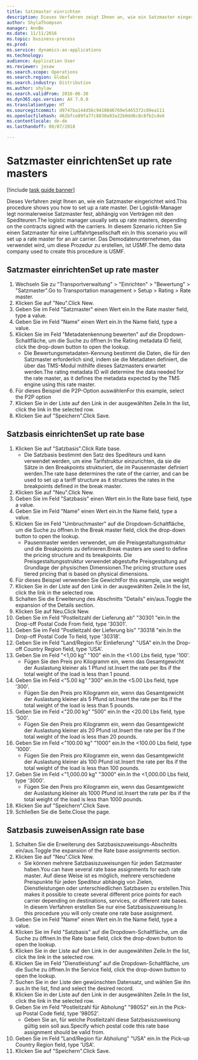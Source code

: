 ```yaml
--- 
title: Satzmaster einrichten
description: Dieses Verfahren zeigt Ihnen an, wie ein Satzmaster eingerichtet wird.
author: ShylaThompson
manager: AnnBe
ms.date: 11/11/2016
ms.topic: business-process
ms.prod: 
ms.service: dynamics-ax-applications
ms.technology: 
audience: Application User
ms.reviewer: josaw
ms.search.scope: Operations
ms.search.region: Global
ms.search.industry: Distribution
ms.author: shylaw
ms.search.validFrom: 2016-06-30
ms.dyn365.ops.version: AX 7.0.0
ms.translationtype: HT
ms.sourcegitcommit: d9747ba144d56c9410846769e5465372c89ea111
ms.openlocfilehash: 462bfce89fa77c8830a93a22b0dd6c8c8fb2cde6
ms.contentlocale: de-de
ms.lasthandoff: 08/07/2018

---
```

# <a name="set-up-rate-masters"></a><span data-ttu-id="af9e9-103">Satzmaster einrichten</span><span class="sxs-lookup"><span data-stu-id="af9e9-103">Set up rate masters</span></span>

[!include [task guide banner](../../includes/task-guide-banner.md)]

<span data-ttu-id="af9e9-104">Dieses Verfahren zeigt Ihnen an, wie ein Satzmaster eingerichtet wird.</span><span class="sxs-lookup"><span data-stu-id="af9e9-104">This procedure shows you how to set up a rate master.</span></span> <span data-ttu-id="af9e9-105">Der Logistik-Manager legt normalerweise Satzmaster fest, abhängig von Verträgen mit den Spediteuren.</span><span class="sxs-lookup"><span data-stu-id="af9e9-105">The logistic manager usually sets up rate masters, depending on the contracts signed with the carriers.</span></span> <span data-ttu-id="af9e9-106">In diesem Szenario richten Sie einen Satzmaster für eine Luftfahrtgesellschaft ein.</span><span class="sxs-lookup"><span data-stu-id="af9e9-106">In this scenario you will set up a rate master for an air carrier.</span></span> <span data-ttu-id="af9e9-107">Das Demodatenunternehmen, das verwendet wird, um diese Prozedur zu erstellen, ist USMF.</span><span class="sxs-lookup"><span data-stu-id="af9e9-107">The demo data company used to create this procedure is USMF.</span></span>


## <a name="set-up-rate-master"></a><span data-ttu-id="af9e9-108">Satzmaster einrichten</span><span class="sxs-lookup"><span data-stu-id="af9e9-108">Set up rate master</span></span>
1. <span data-ttu-id="af9e9-109">Wechseln Sie zu "Transportverwaltung" > "Einrichten" > "Bewertung" > "Satzmaster".</span><span class="sxs-lookup"><span data-stu-id="af9e9-109">Go to Transportation management > Setup > Rating > Rate master.</span></span>
2. <span data-ttu-id="af9e9-110">Klicken Sie auf "Neu".</span><span class="sxs-lookup"><span data-stu-id="af9e9-110">Click New.</span></span>
3. <span data-ttu-id="af9e9-111">Geben Sie im Feld "Satzmaster" einen Wert ein.</span><span class="sxs-lookup"><span data-stu-id="af9e9-111">In the Rate master field, type a value.</span></span>
4. <span data-ttu-id="af9e9-112">Geben Sie im Feld "Name" einen Wert ein.</span><span class="sxs-lookup"><span data-stu-id="af9e9-112">In the Name field, type a value.</span></span>
5. <span data-ttu-id="af9e9-113">Klicken Sie im Feld "Metadatenkennung bewerten" auf die Dropdown-Schaltfläche, um die Suche zu öffnen.</span><span class="sxs-lookup"><span data-stu-id="af9e9-113">In the Rating metadata ID field, click the drop-down button to open the lookup.</span></span>
    * <span data-ttu-id="af9e9-114">Die Bewertungsmetadaten-Kennung bestimmt die Daten, die für den Satzmaster erforderlich sind, indem sie die Metadaten definiert, die über das TMS-Modul mithilfe dieses Satzmasters erwartet werden.</span><span class="sxs-lookup"><span data-stu-id="af9e9-114">The rating metadata ID will determine the data needed for the rate master, as it defines the metadata expected by the TMS engine using this rate master.</span></span>  
6. <span data-ttu-id="af9e9-115">Für dieses Beispiel die P2P-Option auswählen</span><span class="sxs-lookup"><span data-stu-id="af9e9-115">For this example, select the P2P option</span></span>
7. <span data-ttu-id="af9e9-116">Klicken Sie in der Liste auf den Link in der ausgewählten Zeile.</span><span class="sxs-lookup"><span data-stu-id="af9e9-116">In the list, click the link in the selected row.</span></span>
8. <span data-ttu-id="af9e9-117">Klicken Sie auf "Speichern".</span><span class="sxs-lookup"><span data-stu-id="af9e9-117">Click Save.</span></span>

## <a name="set-up-rate-base"></a><span data-ttu-id="af9e9-118">Satzbasis einrichten</span><span class="sxs-lookup"><span data-stu-id="af9e9-118">Set up rate base</span></span>
1. <span data-ttu-id="af9e9-119">Klicken Sie auf "Satzbasis".</span><span class="sxs-lookup"><span data-stu-id="af9e9-119">Click Rate base.</span></span>
    * <span data-ttu-id="af9e9-120">Die Satzbasis bestimmt den Satz des Spediteurs und kann verwendet werden, um eine Tarifstruktur einzurichten, da sie die Sätze in den Breakpoints strukturiert, die im Pausenmaster definiert werden.</span><span class="sxs-lookup"><span data-stu-id="af9e9-120">The rate base determines the rate of the carrier, and can be used to set up a tariff structure as it structures the rates in the breakpoints defined in the break master.</span></span>  
2. <span data-ttu-id="af9e9-121">Klicken Sie auf "Neu".</span><span class="sxs-lookup"><span data-stu-id="af9e9-121">Click New.</span></span>
3. <span data-ttu-id="af9e9-122">Geben Sie im Feld "Satzbasis" einen Wert ein.</span><span class="sxs-lookup"><span data-stu-id="af9e9-122">In the Rate base field, type a value.</span></span>
4. <span data-ttu-id="af9e9-123">Geben Sie im Feld "Name" einen Wert ein.</span><span class="sxs-lookup"><span data-stu-id="af9e9-123">In the Name field, type a value.</span></span>
5. <span data-ttu-id="af9e9-124">Klicken Sie im Feld "Umbruchmaster" auf die Dropdown-Schaltfläche, um die Suche zu öffnen.</span><span class="sxs-lookup"><span data-stu-id="af9e9-124">In the Break master field, click the drop-down button to open the lookup.</span></span>
    * <span data-ttu-id="af9e9-125">Pausenmaster werden verwendet, um die Preisgestaltungsstruktur und die Breakpoints zu definieren.</span><span class="sxs-lookup"><span data-stu-id="af9e9-125">Break masters are used to define the pricing structure and its breakpoints.</span></span> <span data-ttu-id="af9e9-126">Die Preisgestaltungsstruktur verwendet abgestufte Preisgestaltung auf Grundlage der physischen Dimensionen.</span><span class="sxs-lookup"><span data-stu-id="af9e9-126">The pricing structure uses tiered pricing that is based on physical dimensions.</span></span>  
6. <span data-ttu-id="af9e9-127">Für dieses Beispiel verwenden Sie Gewicht</span><span class="sxs-lookup"><span data-stu-id="af9e9-127">For this example, use weight</span></span>
7. <span data-ttu-id="af9e9-128">Klicken Sie in der Liste auf den Link in der ausgewählten Zeile.</span><span class="sxs-lookup"><span data-stu-id="af9e9-128">In the list, click the link in the selected row.</span></span>
8. <span data-ttu-id="af9e9-129">Schalten Sie die Erweiterung des Abschnitts "Details" ein/aus.</span><span class="sxs-lookup"><span data-stu-id="af9e9-129">Toggle the expansion of the Details section.</span></span>
9. <span data-ttu-id="af9e9-130">Klicken Sie auf Neu.</span><span class="sxs-lookup"><span data-stu-id="af9e9-130">Click New.</span></span>
10. <span data-ttu-id="af9e9-131">Geben Sie im Feld "Postleitzahl der Lieferung ab" "30301 "ein.</span><span class="sxs-lookup"><span data-stu-id="af9e9-131">In the Drop-off Postal Code From field, type '30301'.</span></span>
11. <span data-ttu-id="af9e9-132">Geben Sie im Feld "Postleitzahl der Lieferung bis" "30318 "ein.</span><span class="sxs-lookup"><span data-stu-id="af9e9-132">In the Drop-off Postal Code To field, type '30318'.</span></span>
12. <span data-ttu-id="af9e9-133">Geben Sie im Feld "Land/Region für Einlieferung" "USA" ein.</span><span class="sxs-lookup"><span data-stu-id="af9e9-133">In the Drop-off Country Region field, type 'USA'.</span></span>
13. <span data-ttu-id="af9e9-134">Geben Sie im Feld "<1,00 kg" "100" ein.</span><span class="sxs-lookup"><span data-stu-id="af9e9-134">In the <1.00 Lbs field, type '100'.</span></span>
    * <span data-ttu-id="af9e9-135">Fügen Sie den Preis pro Kilogramm ein, wenn das Gesamtgewicht der Auslastung kleiner als 1 Pfund ist.</span><span class="sxs-lookup"><span data-stu-id="af9e9-135">Insert the rate per lbs if the total weight of the load is less than 1 pound.</span></span>  
14. <span data-ttu-id="af9e9-136">Geben Sie im Feld <"5.00 kg" "300" ein.</span><span class="sxs-lookup"><span data-stu-id="af9e9-136">In the <5.00 Lbs field, type '300'.</span></span>
    * <span data-ttu-id="af9e9-137">Fügen Sie den Preis pro Kilogramm ein, wenn das Gesamtgewicht der Auslastung kleiner als 5 Pfund ist.</span><span class="sxs-lookup"><span data-stu-id="af9e9-137">Insert the rate per lbs if the total weight of the load is less than 5 pounds.</span></span>  
15. <span data-ttu-id="af9e9-138">Geben Sie im Feld <"20.00 kg" "500" ein.</span><span class="sxs-lookup"><span data-stu-id="af9e9-138">In the <20.00 Lbs field, type '500'.</span></span>
    * <span data-ttu-id="af9e9-139">Fügen Sie den Preis pro Kilogramm ein, wenn das Gesamtgewicht der Auslastung kleiner als 20 Pfund ist.</span><span class="sxs-lookup"><span data-stu-id="af9e9-139">Insert the rate per lbs if the total weight of the load is less than 20 pounds.</span></span>  
16. <span data-ttu-id="af9e9-140">Geben Sie im Feld <"100.00 kg" "1000" ein.</span><span class="sxs-lookup"><span data-stu-id="af9e9-140">In the <100.00 Lbs field, type '1000'.</span></span>
    * <span data-ttu-id="af9e9-141">Fügen Sie den Preis pro Kilogramm ein, wenn das Gesamtgewicht der Auslastung kleiner als 100 Pfund ist.</span><span class="sxs-lookup"><span data-stu-id="af9e9-141">Insert the rate per lbs if the total weight of the load is less than 100 pounds.</span></span>  
17. <span data-ttu-id="af9e9-142">Geben Sie im Feld <"1,000.00 kg" "3000" ein.</span><span class="sxs-lookup"><span data-stu-id="af9e9-142">In the <1,000.00 Lbs field, type '3000'.</span></span>
    * <span data-ttu-id="af9e9-143">Fügen Sie den Preis pro Kilogramm ein, wenn das Gesamtgewicht der Auslastung kleiner als 1000 Pfund ist.</span><span class="sxs-lookup"><span data-stu-id="af9e9-143">Insert the rate per lbs if the total weight of the load is less than 1000 pounds.</span></span>  
18. <span data-ttu-id="af9e9-144">Klicken Sie auf "Speichern".</span><span class="sxs-lookup"><span data-stu-id="af9e9-144">Click Save.</span></span>
19. <span data-ttu-id="af9e9-145">Schließen Sie die Seite.</span><span class="sxs-lookup"><span data-stu-id="af9e9-145">Close the page.</span></span>

## <a name="assign-rate-base"></a><span data-ttu-id="af9e9-146">Satzbasis zuweisen</span><span class="sxs-lookup"><span data-stu-id="af9e9-146">Assign rate base</span></span>
1. <span data-ttu-id="af9e9-147">Schalten Sie die Erweiterung des Satzbasiszuweisungs-Abschnitts ein/aus.</span><span class="sxs-lookup"><span data-stu-id="af9e9-147">Toggle the expansion of the Rate base assignments section.</span></span>
2. <span data-ttu-id="af9e9-148">Klicken Sie auf "Neu".</span><span class="sxs-lookup"><span data-stu-id="af9e9-148">Click New.</span></span>
    * <span data-ttu-id="af9e9-149">Sie können mehrere Satzbasiszuweisungen für jeden Satzmaster haben.</span><span class="sxs-lookup"><span data-stu-id="af9e9-149">You can have several rate base assignments for each rate master.</span></span> <span data-ttu-id="af9e9-150">Auf diese Weise ist es möglich, mehrere verschiedene Preispunkte für jeden Spediteur abhängig von Zielen, Dienstleistungen oder unterschiedlichen Satzbasen zu erstellen.</span><span class="sxs-lookup"><span data-stu-id="af9e9-150">This makes it possible to create several different price points for each carrier depending on destinations, services, or different rate bases.</span></span> <span data-ttu-id="af9e9-151">In diesem Verfahren erstellen Sie nur eine Satzbasiszuweisung.</span><span class="sxs-lookup"><span data-stu-id="af9e9-151">In this procedure you will only create one rate base assignment.</span></span>  
3. <span data-ttu-id="af9e9-152">Geben Sie im Feld "Name" einen Wert ein.</span><span class="sxs-lookup"><span data-stu-id="af9e9-152">In the Name field, type a value.</span></span>
4. <span data-ttu-id="af9e9-153">Klicken Sie im Feld "Satzbasis" auf die Dropdown-Schaltfläche, um die Suche zu öffnen.</span><span class="sxs-lookup"><span data-stu-id="af9e9-153">In the Rate base field, click the drop-down button to open the lookup.</span></span>
5. <span data-ttu-id="af9e9-154">Klicken Sie in der Liste auf den Link in der ausgewählten Zeile.</span><span class="sxs-lookup"><span data-stu-id="af9e9-154">In the list, click the link in the selected row.</span></span>
6. <span data-ttu-id="af9e9-155">Klicken Sie im Feld "Dienstleistung" auf die Dropdown-Schaltfläche, um die Suche zu öffnen.</span><span class="sxs-lookup"><span data-stu-id="af9e9-155">In the Service field, click the drop-down button to open the lookup.</span></span>
7. <span data-ttu-id="af9e9-156">Suchen Sie in der Liste den gewünschten Datensatz, und wählen Sie ihn aus.</span><span class="sxs-lookup"><span data-stu-id="af9e9-156">In the list, find and select the desired record.</span></span>
8. <span data-ttu-id="af9e9-157">Klicken Sie in der Liste auf den Link in der ausgewählten Zeile.</span><span class="sxs-lookup"><span data-stu-id="af9e9-157">In the list, click the link in the selected row.</span></span>
9. <span data-ttu-id="af9e9-158">Geben Sie im Feld "Postleitzahl für Abholung" "98052" ein.</span><span class="sxs-lookup"><span data-stu-id="af9e9-158">In the Pick-up Postal Code field, type '98052'.</span></span>
    * <span data-ttu-id="af9e9-159">Geben Sie an, für welche Postleitzahl diese Satzbasiszuweisung gültig sein soll aus.</span><span class="sxs-lookup"><span data-stu-id="af9e9-159">Specify which postal code this rate base assignment should be valid from.</span></span>    
10. <span data-ttu-id="af9e9-160">Geben Sie im Feld "Land/Region für Abholung" "USA" ein.</span><span class="sxs-lookup"><span data-stu-id="af9e9-160">In the Pick-up Country Region field, type 'USA'.</span></span>
11. <span data-ttu-id="af9e9-161">Klicken Sie auf "Speichern".</span><span class="sxs-lookup"><span data-stu-id="af9e9-161">Click Save.</span></span>


